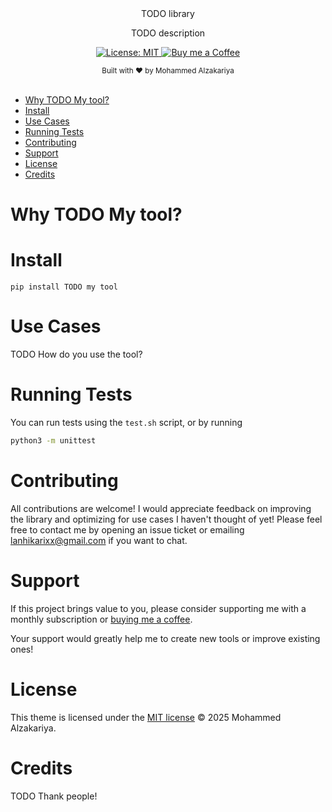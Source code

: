 <div align="center">
  TODO library
  <p>TODO description</p>
</div>

<p align="center">
  <a href="https://opensource.org/licenses/MIT">
    <img src="https://img.shields.io/badge/License-MIT-brightgreen.svg"
      alt="License: MIT" />
  </a>
  <a href="https://buymeacoffee.com/lan22h">
    <img src="https://img.shields.io/static/v1?label=Buy me a coffee&message=%E2%9D%A4&logo=BuyMeACoffee&link=&color=greygreen"
      alt="Buy me a Coffee" />
  </a>
</p>

<div align="center">
  <sub>Built with ❤︎ by Mohammed Alzakariya
</div>
<br>

- [Why TODO My tool?](#why-todo-my-tool)
- [Install](#install)
- [Use Cases](#use-cases)
- [Running Tests](#running-tests)
- [Contributing](#contributing)
- [Support](#support)
- [License](#license)
- [Credits](#credits)

# Why TODO My tool?

# Install

```
pip install TODO my tool
```

# Use Cases

TODO How do you use the tool?

# Running Tests

You can run tests using the `test.sh` script, or by running

```sh
python3 -m unittest
```

# Contributing

All contributions are welcome! I would appreciate feedback on improving the library and optimizing for use cases I haven't thought of yet! 
Please feel free to contact me by opening an issue ticket or emailing lanhikarixx@gmail.com if you want to chat.

# Support

If this project brings value to you, please consider supporting me with a monthly subscription or [buying me a coffee](https://buymeacoffee.com/lan22h).

Your support would greatly help me to create new tools or improve existing ones!

# License

This theme is licensed under the [MIT license](https://opensource.org/licenses/mit-license.php) © 2025 Mohammed Alzakariya.

# Credits

TODO Thank people!
